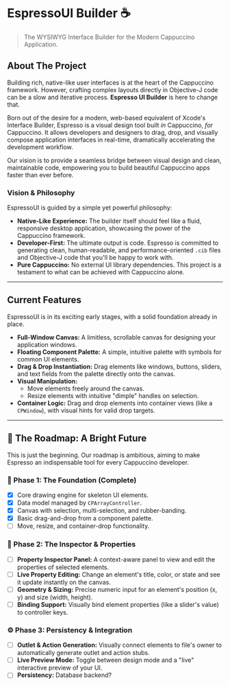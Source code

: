 # EspressoUI Builder ☕️

> The WYSIWYG Interface Builder for the Modern Cappuccino Application.



## About The Project

Building rich, native-like user interfaces is at the heart of the Cappuccino framework. However, crafting complex layouts directly in Objective-J code can be a slow and iterative process. **Espresso UI Builder** is here to change that.

Born out of the desire for a modern, web-based equivalent of Xcode's Interface Builder, Espresso is a visual design tool built *in* Cappuccino, *for* Cappuccino. It allows developers and designers to drag, drop, and visually compose application interfaces in real-time, dramatically accelerating the development workflow.

Our vision is to provide a seamless bridge between visual design and clean, maintainable code, empowering you to build beautiful Cappuccino apps faster than ever before.

### Vision & Philosophy

EspressoUI is guided by a simple yet powerful philosophy:

*   **Native-Like Experience:** The builder itself should feel like a fluid, responsive desktop application, showcasing the power of the Cappuccino framework.
*   **Developer-First:** The ultimate output is code. Espresso is committed to generating clean, human-readable, and performance-oriented `.cib` files and Objective-J code that you'll be happy to work with.
*   **Pure Cappuccino:** No external UI library dependencies. This project is a testament to what can be achieved with Cappuccino alone.

---

## Current Features

EspressoUI is in its exciting early stages, with a solid foundation already in place.

*   **Full-Window Canvas:** A limitless, scrollable canvas for designing your application windows.
*   **Floating Component Palette:** A simple, intuitive palette with symbols for common UI elements.
*   **Drag & Drop Instantiation:** Drag elements like windows, buttons, sliders, and text fields from the palette directly onto the canvas.
*   **Visual Manipulation:**
    *   Move elements freely around the canvas.
    *   Resize elements with intuitive "dimple" handles on selection.
*   **Container Logic:** Drag and drop elements into container views (like a `CPWindow`), with visual hints for valid drop targets.

---

## 🚀 The Roadmap: A Bright Future

This is just the beginning. Our roadmap is ambitious, aiming to make Espresso an indispensable tool for every Cappuccino developer.

### 🎯 Phase 1: The Foundation (Complete)
- [x] Core drawing engine for skeleton UI elements.
- [x] Data model managed by `CPArrayController`.
- [x] Canvas with selection, multi-selection, and rubber-banding.
- [x] Basic drag-and-drop from a component palette.
- [ ] Move, resize, and container-drop functionality.

### 🔬 Phase 2: The Inspector & Properties
- [ ] **Property Inspector Panel:** A context-aware panel to view and edit the properties of selected elements.
- [ ] **Live Property Editing:** Change an element's title, color, or state and see it update instantly on the canvas.
- [ ] **Geometry & Sizing:** Precise numeric input for an element's position (x, y) and size (width, height).
- [ ] **Binding Support:** Visually bind element properties (like a slider's value) to controller keys.

### ⚙️ Phase 3: Persistency & Integration
- [ ] **Outlet & Action Generation:** Visually connect elements to file's owner to automatically generate outlet and action stubs.
- [ ] **Live Preview Mode:** Toggle between design mode and a "live" interactive preview of your UI.
- [ ] **Persistency:** Database backend?
